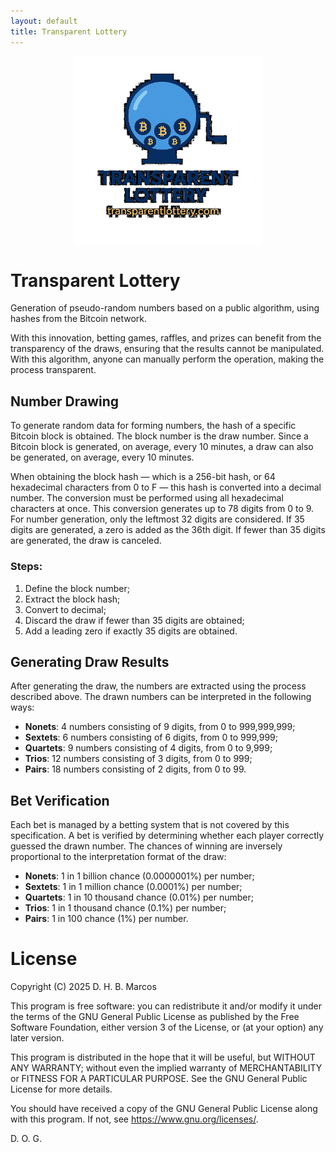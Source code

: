 ```yaml
---
layout: default
title: Transparent Lottery
---
```


<p align="center">
  <img src="logo-transparent.png" alt="Transparent Lottery Logo" width="300">
</p>

# Transparent Lottery

Generation of pseudo-random numbers based on a public algorithm, using hashes from the Bitcoin network.

With this innovation, betting games, raffles, and prizes can benefit from the transparency of the draws, ensuring that the results cannot be manipulated. With this algorithm, anyone can manually perform the operation, making the process transparent.

## Number Drawing

To generate random data for forming numbers, the hash of a specific Bitcoin block is obtained. The block number is the draw number. Since a Bitcoin block is generated, on average, every 10 minutes, a draw can also be generated, on average, every 10 minutes.

When obtaining the block hash — which is a 256-bit hash, or 64 hexadecimal characters from 0 to F — this hash is converted into a decimal number. The conversion must be performed using all hexadecimal characters at once. This conversion generates up to 78 digits from 0 to 9. For number generation, only the leftmost 32 digits are considered. If 35 digits are generated, a zero is added as the 36th digit. If fewer than 35 digits are generated, the draw is canceled.

### Steps:

1. Define the block number;
2. Extract the block hash;
3. Convert to decimal;
4. Discard the draw if fewer than 35 digits are obtained;
5. Add a leading zero if exactly 35 digits are obtained.

## Generating Draw Results

After generating the draw, the numbers are extracted using the process described above. The drawn numbers can be interpreted in the following ways:

- **Nonets**: 4 numbers consisting of 9 digits, from 0 to 999,999,999;
- **Sextets**: 6 numbers consisting of 6 digits, from 0 to 999,999;
- **Quartets**: 9 numbers consisting of 4 digits, from 0 to 9,999;
- **Trios**: 12 numbers consisting of 3 digits, from 0 to 999;
- **Pairs**: 18 numbers consisting of 2 digits, from 0 to 99.

## Bet Verification

Each bet is managed by a betting system that is not covered by this specification. A bet is verified by determining whether each player correctly guessed the drawn number. The chances of winning are inversely proportional to the interpretation format of the draw:

- **Nonets**: 1 in 1 billion chance (0.0000001%) per number;
- **Sextets**: 1 in 1 million chance (0.0001%) per number;
- **Quartets**: 1 in 10 thousand chance (0.01%) per number;
- **Trios**: 1 in 1 thousand chance (0.1%) per number;
- **Pairs**: 1 in 100 chance (1%) per number.

# License 

Copyright (C) 2025 D. H. B. Marcos

This program is free software: you can redistribute it and/or modify
it under the terms of the GNU General Public License as published by
the Free Software Foundation, either version 3 of the License, or
(at your option) any later version.

This program is distributed in the hope that it will be useful,
but WITHOUT ANY WARRANTY; without even the implied warranty of
MERCHANTABILITY or FITNESS FOR A PARTICULAR PURPOSE.  See the
GNU General Public License for more details.

You should have received a copy of the GNU General Public License
along with this program.  If not, see <https://www.gnu.org/licenses/>.

D. O. G.